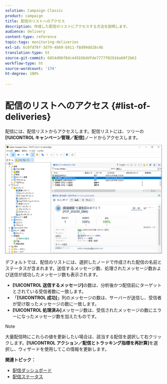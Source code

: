 ```yaml
---
solution: Campaign Classic
product: campaign
title: 配信のリストへのアクセス
description: 作成した配信のリストにアクセスする方法を説明します。
audience: delivery
content-type: reference
topic-tags: monitoring-deliveries
exl-id: 6c0fd76f-3d79-4b69-b911-f8d99dd18c4b
translation-type: ht
source-git-commit: 6854d06f8dc445b56ddfde7777f02916a60f2b63
workflow-type: ht
source-wordcount: '174'
ht-degree: 100%

---
```


# 配信のリストへのアクセス {#list-of-deliveries}

配信には、配信リストからアクセスします。配信リストには、ツリーの&#x200B;**[!UICONTROL キャンペーン管理／配信]**&#x200B;ノードからアクセスします。

![](assets/deliveries-list.png)

デフォルトでは、配信のリストには、選択したノードで作成された配信の名前とステータスが含まれます。送信するメッセージ数、処理されたメッセージ数および送信が成功したメッセージ数も表示されます。

* **[!UICONTROL 送信するメッセージ]**&#x200B;の数は、分析後かつ配信前にターゲットとされている受信者数に一致します。
* 「**[!UICONTROL 成功]**」列のメッセージの数は、サーバーが送信し、受信者が受け取ったメッセージの数に一致します。
* **[!UICONTROL 処理済み]**&#x200B;メッセージ数は、受信されたメッセージの数にエラーになったメッセージ数を加えたものです。

>[!NOTE]
>
>大量配信時にこれらの値を更新したい場合は、該当する配信を選択して右クリックします。**[!UICONTROL アクション／配信とトラッキング指標を再計算]**&#x200B;を選択し、ウィザードを使用してこの情報を更新します。

**関連トピック：**

* [配信ダッシュボード](../../delivery/using/delivery-dashboard.md)
* [配信ステータス](../../delivery/using/delivery-statuses.md)

